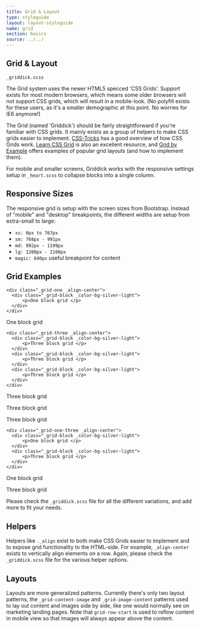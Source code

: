 ```yaml
---
title: Grid & Layout
type: styleguide
layout: layout-styleguide
name: grid
section: basics
source: ../../
---
```



<main markdown="1">

## Grid & Layout

`_griddick.scss`

The Grid system uses the newer HTML5 specced 'CSS Grids'. Support exists for most modern browsers, which means some older browsers will not support CSS grids, which will result in a mobile-look. (No polyfill exists for these users, as it's a smaller demographic at this point. No worries for IE6 anymore!)

The Grid (named 'Griddick') should be fairly straightforward if you're familiar with CSS grids. It mainly exists as a group of helpers to make CSS grids easier to implement. [CSS-Tricks](https://css-tricks.com/snippets/css/complete-guide-grid/) has a good overview of how CSS Grids work. [Learn CSS Grid](http://learncssgrid.com/) is also an excellent resource, and [Grid by Example](https://gridbyexample.com/examples/) offers examples of popular grid layouts (and how to implement them).

For mobile and smaller screens, Griddick works with the responsive settings setup in `_heart.scss` to collapse blocks into a single column.  

## Responsive Sizes

The responsive grid is setup with the screen sizes from Bootstrap. Instead of "mobile" and "desktop" breakpoints, the different widths are setup from extra-small to large:

- `xs: 0px to 767px`
- `sm: 768px - 991px`
- `md: 992px - 1199px`
- `lg: 1200px - 2100px` 
- `magic: 640px` useful breakpoint for content


## Grid Examples


~~~
<div class="_grid-one _align-center">
  <div class="_grid-block _color-bg-silver-light">
      <p>One block grid </p>
  </div>
</div>
~~~

<div class="_styleguide-example">
  <div class="_grid-one">
    <div class="_grid-block _color-bg-silver-light">
        <p>One block grid </p>
    </div>
  </div>
</div>


~~~
<div class="_grid-three _align-center">
  <div class="_grid-block _color-bg-silver-light">
      <p>Three block grid </p>
  </div>
  <div class="_grid-block _color-bg-silver-light">
      <p>Three block grid </p>
  </div>
  <div class="_grid-block _color-bg-silver-light">
      <p>Three block grid </p>
  </div>
</div>
~~~

<div class="_styleguide-example">
  <div class="_grid-three">
    <div class="_grid-block _color-bg-silver-light">
        <p>Three block grid </p>
    </div>
    <div class="_grid-block _color-bg-silver-light">
        <p>Three block grid </p>
    </div>
    <div class="_grid-block _color-bg-silver-light">
        <p>Three block grid </p>
    </div>
  </div>
</div>



~~~
<div class="_grid-one-three _align-center">
  <div class="_grid-block _color-bg-silver-light">
      <p>One block grid </p>
  </div>
  <div class="_grid-block _color-bg-silver-light">
      <p>Three block grid </p>
  </div>
</div>
~~~

<div class="_styleguide-example">
<div class="_grid-one-three">
  <div class="_grid-block _color-bg-silver-light">
      <p>One block grid </p>
  </div>
  <div class="_grid-block _color-bg-silver-light">
      <p>Three block grid </p>
  </div>
</div>
</div>


Please check the `_griddick.scss` file for all the different variations, and add more to fit your needs.


## Helpers

Helpers like `._align` exist to both make CSS Grids easier to implement and to expose grid functionality to the HTML-side. For example, `_align-center` exists to vertically align elements on a row. Again, please check the `_griddick.scss` file for the various helper options.


## Layouts

Layouts are more generalized patterns. Currently there's only two layout patterns, the `_grid-content-image` and `_grid-image-content` patterns used to lay out content and images side by side, like one would normally see on marketing landing pages. Note that `grid-row-start` is used to reflow content in mobile view so that images will always appear above the content.


</main>


